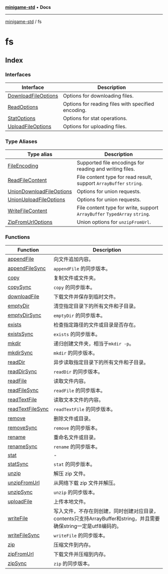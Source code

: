 [**minigame-std**](../../README.md) • **Docs**

***

[minigame-std](../../README.md) / fs

# fs

## Index

### Interfaces

| Interface | Description |
| ------ | ------ |
| [DownloadFileOptions](interfaces/DownloadFileOptions.md) | Options for downloading files. |
| [ReadOptions](interfaces/ReadOptions.md) | Options for reading files with specified encoding. |
| [StatOptions](interfaces/StatOptions.md) | Options for stat operations. |
| [UploadFileOptions](interfaces/UploadFileOptions.md) | Options for uploading files. |

### Type Aliases

| Type alias | Description |
| ------ | ------ |
| [FileEncoding](type-aliases/FileEncoding.md) | Supported file encodings for reading and writing files. |
| [ReadFileContent](type-aliases/ReadFileContent.md) | File content type for read result, support `ArrayBuffer` `string`. |
| [UnionDownloadFileOptions](type-aliases/UnionDownloadFileOptions.md) | Options for union requests. |
| [UnionUploadFileOptions](type-aliases/UnionUploadFileOptions.md) | Options for union requests. |
| [WriteFileContent](type-aliases/WriteFileContent.md) | File content type for write, support `ArrayBuffer` `TypedArray` `string`. |
| [ZipFromUrlOptions](type-aliases/ZipFromUrlOptions.md) | Union options for `unzipFromUrl`. |

### Functions

| Function | Description |
| ------ | ------ |
| [appendFile](functions/appendFile.md) | 向文件追加内容。 |
| [appendFileSync](functions/appendFileSync.md) | `appendFile` 的同步版本。 |
| [copy](functions/copy.md) | 复制文件或文件夹。 |
| [copySync](functions/copySync.md) | `copy` 的同步版本。 |
| [downloadFile](functions/downloadFile.md) | 下载文件并保存到临时文件。 |
| [emptyDir](functions/emptyDir.md) | 清空指定目录下的所有文件和子目录。 |
| [emptyDirSync](functions/emptyDirSync.md) | `emptyDir` 的同步版本。 |
| [exists](functions/exists.md) | 检查指定路径的文件或目录是否存在。 |
| [existsSync](functions/existsSync.md) | `exists` 的同步版本。 |
| [mkdir](functions/mkdir.md) | 递归创建文件夹，相当于`mkdir -p`。 |
| [mkdirSync](functions/mkdirSync.md) | `mkdir` 的同步版本。 |
| [readDir](functions/readDir.md) | 异步读取指定目录下的所有文件和子目录。 |
| [readDirSync](functions/readDirSync.md) | `readDir` 的同步版本。 |
| [readFile](functions/readFile.md) | 读取文件内容。 |
| [readFileSync](functions/readFileSync.md) | `readFile` 的同步版本。 |
| [readTextFile](functions/readTextFile.md) | 读取文本文件的内容。 |
| [readTextFileSync](functions/readTextFileSync.md) | `readTextFile` 的同步版本。 |
| [remove](functions/remove.md) | 删除文件或目录。 |
| [removeSync](functions/removeSync.md) | `remove` 的同步版本。 |
| [rename](functions/rename.md) | 重命名文件或目录。 |
| [renameSync](functions/renameSync.md) | `rename` 的同步版本。 |
| [stat](functions/stat.md) | - |
| [statSync](functions/statSync.md) | `stat` 的同步版本。 |
| [unzip](functions/unzip.md) | 解压 zip 文件。 |
| [unzipFromUrl](functions/unzipFromUrl.md) | 从网络下载 zip 文件并解压。 |
| [unzipSync](functions/unzipSync.md) | `unzip` 的同步版本。 |
| [uploadFile](functions/uploadFile.md) | 上传本地文件。 |
| [writeFile](functions/writeFile.md) | 写入文件，不存在则创建，同时创建对应目录，contents只支持ArrayBuffer和string，并且需要确保string一定是utf8编码的。 |
| [writeFileSync](functions/writeFileSync.md) | `writeFile` 的同步版本。 |
| [zip](functions/zip.md) | 压缩文件到内存。 |
| [zipFromUrl](functions/zipFromUrl.md) | 下载文件并压缩到内存。 |
| [zipSync](functions/zipSync.md) | `zip` 的同步版本。 |
